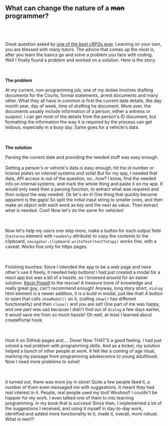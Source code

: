 ## What can change the nature of a ~~man~~ programmer?

\
\
\
Great question asked by [one of the best cRPGs ever](https://en.wikipedia.org/wiki/Planescape:_Torment). Learning on your own, you are blessed with many tutors. The advice that comes up the most is, after you learn the basics go and solve a problem you face with coding. Well I finally found a problem and worked on a solution. Here is the story:

\
\
**The problem**

At my current, non-programming job, one of my duties involves drafting documents for the Courts, formal statements, arrest documents and many other. What they all have in common is first the current date details, like day month year, day of week, time of drafting he document. More over, the documents usually include information of a person, either a witness or suspect. I can get most of the details from the person's ID document, but formatting the information the way it is required by the process can get tedious, especially in a busy day. Same goes for a vehicle's data.

\
\
**The solution**

Parsing the current date and providing the needed stuff was easy enough.
\
\
Getting a person's or vehicle's data is easy enough, hit the id number or license plates on internal systems and voila! But for my app, I needed that data, API access is out of the question, so...how? I know, find the needed info on internal systems, and mark the whole thing and paste it on my app. It would only need then a parsing function, to extract what was required and then output the way needed. Ok let's do it! One thing that quickly became apparent is the gaps! So split the initial input string to smaller ones, and then make an object with each word as key and the next as value. Then extract what is needed. Cool! Now let's do the same for vehicles!

\
\
Now let's help my users one step more, make a button for each output field (`textarea` element with `readonly` attribute) to copy the contents to the clipboard, `navigator.clipboard.writeText(textToCopy)` works fine, with a caveat: Works fine only for https pages.

\
\
Finishing touches: Since I intended the app to be a web page and have other's use it freely, it needed help buttons! I had just created a modal for a react app but was a bit of a hassle, so I browsed around for an easier solution. [Kevin Powell](https://www.youtube.com/watch?v=TAB_v6yBXIE) to the rescue! A treasure trove of knowledge and really great guy, can't recommend enough! Anyway, long story short, `dialog` html element is a newer addition, it is a build in modal, just like that! A button to open that calls `showModal()` on it, (calling `show()` has different functionality) and then `close()` and you are set! One part of me was happy, and one part was sad because I didn't find out of `dialog` a few days earlier, it would save me from so much hassle! Oh well, at least I learned about createPortal hook.

\
\
Host it on GitHub pages and.... Done! Now THAT'S a good feeling. I had just solved a real problem with programming skills. And as a kicker, my solution helped a bunch of other people at work. It felt like a coming of age ritual, marking my passage from programming adolescence to young adulthood. Now I need more problems to solve!

\
\
It turned out, there was more joy in store! Quite a few people liked it, a number of them even messaged me with suggestions. It meant they had real interest in it. People, real people used my tool! Woohoo!! I couldn't be happier for my work. I even talked one of them to into learning programming. In my book that is success! Since then, I implemented a lot of the suggestions I received, and using it myself in day-to-day work, identified and added more functionality to it, made it, overall, more robust. What is next?!
